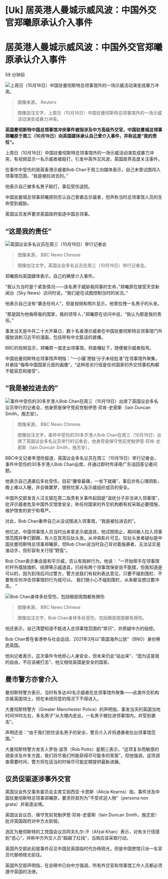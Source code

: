# [Uk] 居英港人曼城示威风波：中国外交官郑曦原承认介入事件

#  居英港人曼城示威风波：中国外交官郑曦原承认介入事件

59 分钟前

![上周日（10月16日）中国驻曼彻斯特总领事馆外的一场示威活动演变成暴力冲突。](_127243730_ab007ba2-be91-4e18-9589-93e48eab6dea.jpg)

> 图像来源，  Reuters
>
> 图像加注文字，上周日（10月16日）中国驻曼彻斯特总领事馆外的一场示威活动演变成暴力冲突。

**英国曼彻斯特中国总领事馆冲突事件被指涉及中方高级外交官，中国驻曼城总领事郑曦原于周三（10月19日）向英国媒体承认自己曾介入事件，并称这是“我的责任”。**

上周日（10月16日）中国驻曼彻斯特总领事馆外的一场示威活动演变成暴力冲突，有视频显示一名示威者被殴打，引发中英外交风波，英国政界高度关注事件。

在事件中受伤的居英香港示威者Bob Chan于周三向媒体表示，自己未曾试图闯入领事馆范围，“我是被拉进去的。”

他表示自己被多名男子殴打，事后受伤送院。

中国驻曼城总领事郑曦原则否认自己曾袭击示威者，但声称当时总领事馆人员的生命受到威胁。

英国议员发声要求英国政府驱逐中国总领事。

##  “这是我的责任”

![英国议会多名议员在周三（10月19日）举行记者会](_127269086_54f6eb22-5b12-4ec3-aa19-354e41722add.jpg)

> 图像来源，  BBC News Chinese
>
> 图像加注文字，英国议会多名议员在周三（10月19日）举行记者会。

郑曦原向英国媒体表示，自己的确曾介入事件。

“我认为当时是个紧急情况——该名男子威胁我同事的生命，”郑曦原在接受天空新闻台（Sky News）访问时说，“我们是在试图控制当时的状况。”

他表示自己没有“袭击任何人”，但是视频和照片显示，他曾拉拽一名男子的头发。

“那是因为他侮辱我的国家，我的领导人，”郑曦原在访问中说，“我认为那是我的责任。”

事发当天是中共二十大开幕日，数十名香港示威者在中国驻曼彻斯特总领事馆门外摆放讽刺习近平的漫画，包括带有中文脏话的直幡。

BBC的视频显示，郑曦原一度走出领事馆，将直幡扯下，随便被示威者指骂。

中国驻曼彻斯特总领事馆声明指：“一小撮‘港独’分子未经批准”在领事馆外聚集，并悬挂“侮辱中国国家元首的画像”，“这种恶劣行径是任何国家的外交领事机构都不能容忍和接受”。

##  “我是被拉进去的”

![事件中受伤的30多岁港人Bob Chan在周三（10月19日）出席了英国议会多名议员举行的记者会，他身旁是保守党前党魁伊恩·邓肯-史密斯（Iain Duncan Smith，施志安）。](_127269084_ec6031ec-db68-4e20-a671-f6798d77bfb5.jpg)

> 图像来源，  BBC News Chinese
>
> 图像加注文字，事件中受伤的30多岁港人Bob Chan在周三（10月19日）出席了英国议会多名议员举行的记者会，他身旁是保守党前党魁伊恩·邓肯-史密斯（Iain Duncan Smith，施志安）。

BBC中文记者李澄欣报道，英国议会多名议员在周三（10月19日）举行记者会，事件中受伤的30多岁港人Bob Chan出席，并通过即时传译用广东话回答记者问题。

他表示自己遇袭后多处受伤，目前“腰骨最痛，一坐下就痛”，事后亦有心理阴影，晚上难以入睡，并会做噩梦，很担忧家人及示威组织成员的安全。

中国外交部发言人汪文斌在周二指责有关事件起因是“滋扰分子非法进入领事馆”，批评示威者危及中国外交馆舍安全，称任何国家的外交机构都有权采取必要措施，维护馆舍的安宁和尊严。

对此，Bob Chan重申自己从没试图进入领事馆，“我是被拉进去的”。

他忆述，中国领事馆人员当时出来拿走示威道具，他试图阻止，期间被人拉入领事馆范围并拳打脚踢，有人在其背后扯头发。从冲突影片可见，拉扯头发者疑似是中国驻曼彻斯特总领事郑曦原，但Bob Chan说当时自己背对着施袭者，无法证实是谁动手，但形容有关行径“野蛮”。

Bob Chan表示集会是和平示威，否认有挑衅行为。他说： “一开始帮手在领事馆栏杆外摆放旗帜、纸牌等示威道具，已经有两个领事馆保安说不能摆，但我知道是可以的，因为到场后问过警方，警方说我们有权利表达意见，只要不碰到围栏、不要有任何冲击领事馆的行为就可以。 我们很小心不碰到围栏，从来都没想过要冲击。 ”

![Bob Chan身体多处受伤，包括眼部周围都有擦伤](_127269090_8f7544f6-4063-4942-9ad2-beaccd7f10ec.jpg)

> 图像来源，  BBC News Chinese
>
> 图像加注文字，Bob Chan身体多处受伤，包括眼部周围都有擦伤。

他还表示，自己清楚知道不能进入总领事馆范围的“常识”，并质疑中方的指控。

Bob Chan曾在香港参与社会运动，2021年3月以“英国海外公民”（BNO）身份移民英国。

他向记者表示，这次事件令他担心人身安全，但未来仍会“站出来”，“因为这是我的自由，不应该被打击”，他又相信英国是安全的国家。

##  曼市警方亦曾介入

曼彻斯特警方表示，当时有多达40名示威者在总领事馆外聚集——此类外交机构亦属英国领土，但在未经同意的情况下不得进入。

大曼彻斯特警方（Greater Manchester Police）的声明指，事发当天的英国当地时间16时左右，多名男子“从大楼内走出，一名男子被拉进领事馆内，并受到袭击”。

声明还说：“由于我们担忧该名男子的安全，警员介入并将遇袭者拉出领事馆范围。”

大曼彻斯特警方发言人罗伯·波茨（Rob Potts）星期三表示，“这项复杂而敏感的调查涉及许多方面，我们将尽我们所能获得尽可能多的答案”，但他强调，这项调查需要时间，警方将在适当的时候尽可能定期提供最新进展。

##  议员促驱逐涉事外交官

英国议会外交事务委员会主席艾丽西亚·卡恩斯（Alicia Kearns）指，事件涉及中国驻曼彻斯特总领事郑曦原，要求将其列为“不受欢迎人物”（persona non grata）并驱逐出境。

英国议会议员、保守党前党魁伊恩·邓肯-史密斯（Iain Duncan Smith，施志安）批评英国政府对中方太软弱。

选区为曼彻斯特的工党国会议员阿夫扎尔·汗（Afzal Khan）表示，对有关行径感到“恶心”，并称中方外交人员“超越了红线”，当局应该采取行动。

英国外交部此前就事件召见中国驻英国临时代办杨晓光，但是中国使馆只派一名官员代替杨晓光前往。

英国外交部声明指，在会晤中已向中方强调，所有外交官和领事馆工作人员都必须遵守英国的法律。



